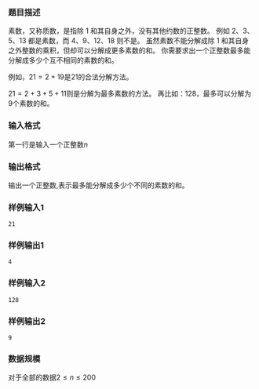 ### 题目描述
素数，又称质数，是指除 $1$ 和其自身之外，没有其他约数的正整数。
例如 $2$、$3$、$5$、$13$ 都是素数，而 $4$、$9$、$12$、$18$ 则不是。
虽然素数不能分解成除 $1$ 和其自身之外整数的乘积，但却可以分解成更多素数的和。
你需要求出一个正整数最多能分解成多少个互不相同的素数的和。

例如，$21 = 2 + 19$是$21$的合法分解方法。

$21 = 2 + 3 + 5 + 11$则是分解为最多素数的方法。
再比如：$128$，最多可以分解为$9$个素数的和。
### 输入格式
第一行是输入一个正整数$n$
### 输出格式
输出一个正整数,表示最多能分解成多少个不同的素数的和。
### 样例输入1
```
21
```
### 样例输出1
```
4
```
### 样例输入2
```
128
```
### 样例输出2
```
9
```
### 数据规模
对于全部的数据$2 \leq n \leq 200$